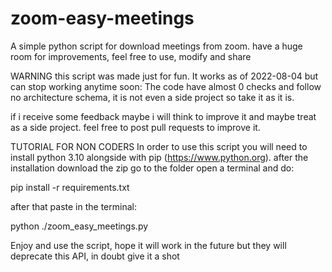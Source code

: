 # zoom-easy-meetings
A simple python script for download meetings from zoom. have a huge room for improvements, feel free to use, modify and share

WARNING this script was made just for fun.
It works as of 2022-08-04 but can stop working anytime soon:
The code have almost 0 checks and follow no architecture schema,
it is not even a side project so take it as it is.

if i receive some feedback maybe i will think to improve it and maybe treat as a side project.
feel free to post pull requests to improve it.

TUTORIAL FOR NON CODERS
In order to use this script you will need to install python 3.10 alongside with pip (https://www.python.org).
after the installation download the zip go to the folder open a terminal and do:

pip install -r requirements.txt

after that paste in the terminal:

python ./zoom_easy_meetings.py

Enjoy and use the script, hope it will work in the future but they will deprecate this API, in doubt give it a shot
